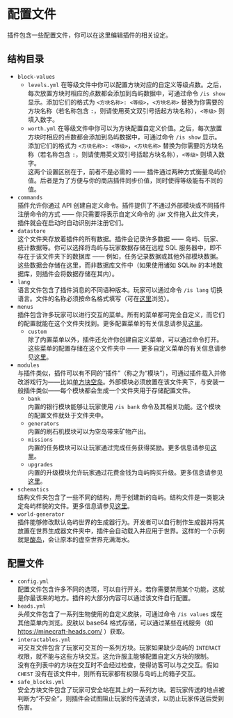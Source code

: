 # 配置文件

插件包含一些配置文件，你可以在这里编辑插件的相关设定。

## 结构目录

* `block-values`
  * `levels.yml`
    在等级文件中你可以配置方块对应的自定义等级点数。之后，每次放置方块时相应的点数都会添加到岛屿数据中，可通过命令 `/is show` 显示。添加它们的格式为 `<方块名称>: <等级>`，`<方块名称>` 替换为你需要的方块名称（若名称包含 `:`，则请使用英文双引号括起方块名称），`<等级>` 则填入数字。
  * `worth.yml`
    在等级文件中你可以为方块配置自定义价值。之后，每次放置方块时相应的点数都会添加到岛屿数据中，可通过命令 `/is show` 显示。添加它们的格式为 `<方块名称>: <等级>`，`<方块名称>` 替换为你需要的方块名称（若名称包含 `:`，则请使用英文双引号括起方块名称），`<等级>` 则填入数字。  
    这两个设置区别在于，前者不是必需的 —— 插件通过两种方式衡量岛屿价值。后者是为了方便与你的商店插件同步价值，同时使得等级能有不同的值。
* `commands`  
  插件允许你通过 API 创建自定义命令。插件提供了不通过外部模块或不同插件注册命令的方式 —— 你只需要将表示自定义命令的 .jar 文件拖入此文件夹，插件就会在启动时自动识别并注册它们。
* `datastore`  
  这个文件夹存放着插件的所有数据。插件会记录许多数据 —— 岛屿、玩家、统计数据等。你可以选择将岛屿与玩家数据存储在远程 SQL 服务器中，即不存在于该文件夹下的数据库 —— 例如，任务记录数据或其他外部模块数据。这些数据会存储在这里，而非数据库文件中（如果使用诸如 SQLite 的本地数据库，则插件会将数据存储在其内）。
* `lang`  
  语言文件包含了插件消息的不同语种版本。玩家可以通过命令 `/is lang` 切换语言。文件的名称必须按命名格式填写（可在[这里](https://www.oracle.com/technetwork/java/javase/java8locales-2095355.html)浏览）。
* `menus`  
  插件包含许多玩家可以进行交互的菜单。所有的菜单都可完全自定义，而它们的配置就能在这个文件夹找到。更多配置菜单的有关信息请参见[这里](overview.menus.md)。
  * `custom`  
    除了内置菜单以外，插件还允许你创建自定义菜单，可以通过命令打开。这些菜单的配置存储在这个文件夹中 —— 更多自定义菜单的有关信息请参见[这里](overview.menus.md#创建自定义菜单)。
* `modules`  
  与插件类似，插件可以有不同的“插件”（称之为“模块”），可通过插件载入并修改游戏行为——比如[单方块空岛](overview.addons.ssboneblock.md)。外部模块必须放置在该文件夹下，与安装一般插件类似——每个模块都会生成一个文件夹用于存储配置文件。
  * `bank`  
    内置的银行模块能够让玩家使用 `/is bank` 命令及其相关功能。这个模块的配置文件就处于文件夹中。
  * `generators`  
    内置的刷石机模块可以为空岛带来矿物产出。
  * `missions`  
    内置的任务模块可以让玩家通过完成任务获得奖励。更多信息请参见[这里](overview.missions.md)。
  * `upgrades`  
    内置的升级模块允许玩家通过花费金钱为岛屿购买升级。更多信息请参见[这里](overview.upgrades.md)。
* `schematics`  
  结构文件夹包含了一些不同的结构，用于创建新的岛屿。结构文件是一类能决定岛屿样貌的文件。更多信息请参见[这里](overview.schematics.md)。
* `world-generator`  
  插件能够修改默认岛屿世界的生成器行为。开发者可以自行制作生成器并将其放置在世界生成器文件夹中，插件会自动载入并应用于世界。这样的一个示例就是[酸岛](overview.addons.md#acidislands-附属)，会让原本的虚空世界充满海水。

## 配置文件

* `config.yml`  
  配置文件包含许多不同的选项，可以自行开关。若你需要禁用某个功能，这就是你最该来的地方。插件的大部分内容可以通过该文件自行配置。
* `heads.yml`  
  头颅文件包含了一系列生物使用的自定义皮肤，可通过命令 `/is values` 或在其他菜单内浏览。皮肤以 base64 格式存储，可以通过某些在线服务（如 https://minecraft-heads.com/ ）获取。
* `interactables.yml`  
  可交互文件包含了玩家可交互的一系列方块。玩家如果缺少岛屿的 `INTERACT` 权限，就不能与这些方块交互。这允许服主能够配置自定义方块的限制。  
  没有在列表中的方块在交互时不会经过检查，使得访客可以与之交互。假如 `CHEST` 没有在该文件中，则所有玩家都有权限与岛屿上的箱子交互。
* `safe_blocks.yml`  
  安全方块文件包含了玩家可安全站在其上的一系列方块。若玩家传送的地点被判断为“不安全”，则插件会试图阻止玩家的传送请求，以防止玩家传送后受到伤害。